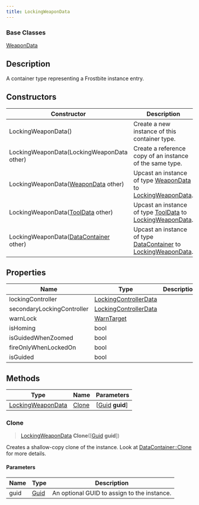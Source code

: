 ```yaml
---
title: LockingWeaponData
---
```

### Base Classes

[WeaponData](WeaponData)

## Description

A container type representing a Frostbite instance entry.

## Constructors

| Constructor                                                                  | Description                                                                                                               |
| ---------------------------------------------------------------------------- | ------------------------------------------------------------------------------------------------------------------------- |
| LockingWeaponData()                                                          | Create a new instance of this container type.                                                                             |
| LockingWeaponData(LockingWeaponData other)                                   | Create a reference copy of an instance of the same type.                                                                  |
| LockingWeaponData([WeaponData](WeaponData) other)                            | Upcast an instance of type [WeaponData](WeaponData) to [LockingWeaponData](LockingWeaponData).                            |
| LockingWeaponData([ToolData](ToolData) other)                                | Upcast an instance of type [ToolData](ToolData) to [LockingWeaponData](LockingWeaponData).                                |
| LockingWeaponData([DataContainer](/vext/ref/shared/class/datacontainer) other) | Upcast an instance of type [DataContainer](/vext/ref/shared/class/datacontainer) to [LockingWeaponData](LockingWeaponData). |

## Properties

| Name                       | Type                                           | Description |
| -------------------------- | ---------------------------------------------- | ----------- |
| lockingController          | [LockingControllerData](LockingControllerData) |             |
| secondaryLockingController | [LockingControllerData](LockingControllerData) |             |
| warnLock                   | [WarnTarget](WarnTarget)                       |             |
| isHoming                   | bool                                           |             |
| isGuidedWhenZoomed         | bool                                           |             |
| fireOnlyWhenLockedOn       | bool                                           |             |
| isGuided                   | bool                                           |             |

## Methods

| Type                                   | Name            | Parameters                                     |
| -------------------------------------- | --------------- | ---------------------------------------------- |
| [LockingWeaponData](LockingWeaponData) | [Clone](#clone) | \[[Guid](/vext/ref/shared/class/guid) **guid**\] |

### Clone

> [LockingWeaponData](LockingWeaponData) **Clone**(\[[Guid](/vext/ref/shared/class/guid) **guid**\])

Creates a shallow-copy clone of the instance. Look at [DataContainer::Clone](/vext/ref/shared/class/datacontainer#clone) for more details.

#### Parameters

| Name | Type         | Description                                 |
| ---- | ------------ | ------------------------------------------- |
| guid | [Guid](Guid) | An optional GUID to assign to the instance. |
